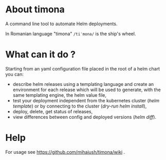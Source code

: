 # About timona
A command line tool to automate Helm deployments.

In Romanian language "timona" `/tiˈmona/` is the ship's wheel.

# What can it do ?
Starting from an yaml configuration file placed in the root of a helm chart you can:
* describe helm releases using a templating language and create an environment for each release which will be used to generate, with the same templating engine, the helm value file,
* test your deployment independent from the kubernetes cluster (_helm template_) or by connecting to the cluster (_dry-run helm install_),
* deploy, delete, get status of releases,
* view differences between config and deployed versions (_helm diff_).

# Help
For usage see https://github.com/mihaiush/timona/wiki .
